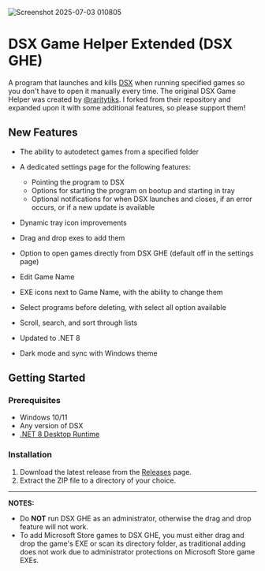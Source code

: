 ![Screenshot 2025-07-03 010805](https://github.com/user-attachments/assets/e39afd21-6cd9-4975-b99c-9f9ecbbcd01e)

# DSX Game Helper Extended (DSX GHE)

A program that launches and kills [DSX](https://store.steampowered.com/app/1812620/DSX/) when running specified games so you don't have to open it manually every time. The original DSX Game Helper was created by [@raritytiks](https://github.com/raritytiks). I forked from their repository and expanded upon it with some additional features, so please support them!

## New Features
* The ability to autodetect games from a specified folder
* A dedicated settings page for the following features:

  - Pointing the program to DSX
  - Options for starting the program on bootup and starting in tray
  - Optional notifications for when DSX launches and closes, if an error occurs, or if a new update is available
    
* Dynamic tray icon improvements
* Drag and drop exes to add them
* Option to open games directly from DSX GHE (default off in the settings page)
* Edit Game Name
* EXE icons next to Game Name, with the ability to change them
* Select programs before deleting, with select all option available
* Scroll, search, and sort through lists
* Updated to .NET 8
* Dark mode and sync with Windows theme

## Getting Started
### Prerequisites

- Windows 10/11
- Any version of DSX
- [.NET 8 Desktop Runtime](https://dotnet.microsoft.com/en-us/download/dotnet/thank-you/sdk-8.0.408-windows-x64-installer)

### Installation

1. Download the latest release from the [Releases](https://github.com/raritytiks/dsx-game-helper/releases) page.
2. Extract the ZIP file to a directory of your choice.

---

**NOTES:** 
* Do **NOT** run DSX GHE as an administrator, otherwise the drag and drop feature will not work.
* To add Microsoft Store games to DSX GHE, you must either drag and drop the game's EXE or scan its directory folder, as traditional adding does not work due to administrator protections on Microsoft Store game EXEs.
